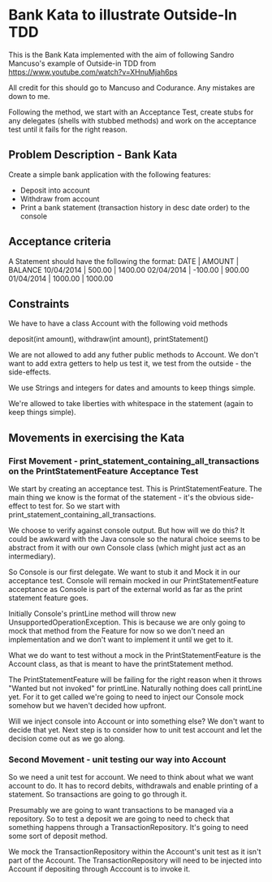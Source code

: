 # Bank Kata to illustrate Outside-In TDD

This is the Bank Kata implemented with the aim of following Sandro Mancuso's example of Outside-in TDD from https://www.youtube.com/watch?v=XHnuMjah6ps

All credit for this should go to Mancuso and Codurance. Any mistakes are down to me.

Following the method, we start with an Acceptance Test, create stubs for any delegates (shells with stubbed methods) and work on the acceptance test until it fails for the right reason.

## Problem Description - Bank Kata

Create a simple bank application with the following features:

- Deposit into account
- Withdraw from account
- Print a bank statement (transaction history in desc date order) to the console

## Acceptance criteria

A Statement should have the following the format:
    DATE       | AMOUNT  | BALANCE
  10/04/2014 | 500.00  | 1400.00
  02/04/2014 | -100.00 | 900.00
  01/04/2014 | 1000.00 | 1000.00

## Constraints

We have to have a class Account with the following void methods

deposit(int amount), withdraw(int amount), printStatement()

We are not allowed to add any futher public methods to Account. We don't want to add extra getters to help us test it, we test from the outside - the side-effects.

We use Strings and integers for dates and amounts to keep things simple.

We're allowed to take liberties with whitespace in the statement (again to keep things simple).

## Movements in exercising the Kata

### First Movement - print_statement_containing_all_transactions on the PrintStatementFeature Acceptance Test

We start by creating an acceptance test. This is PrintStatementFeature.
The main thing we know is the format of the statement - it's the obvious side-effect to test for. So we start with print_statement_containing_all_transactions.

We choose to verify against console output. But how will we do this? It could be awkward with the Java console so the natural choice seems to be abstract from it with our own Console class (which might just act as an intermediary).

So Console is our first delegate. We want to stub it and Mock it in our acceptance test. Console will remain mocked in our PrintStatementFeature acceptance as Console is part of the external world as far as the print statement feature goes.

Initially Console's printLine method will throw new UnsupportedOperationException. This is because we are only going to mock that method from the Feature for now so we don't need an implementation and we don't want to implement it until we get to it.

What we do want to test without a mock in the PrintStatementFeature is the Account class, as that is meant to have the printStatement method.

The PrintStatementFeature will be failing for the right reason when it throws "Wanted but not invoked" for printLine. Naturally nothing does call printLine yet. For it to get called we're going to need to inject our Console mock somehow but we haven't decided how upfront.

Will we inject console into Account or into something else? We don't want to decide that yet. Next step is to consider how to unit test account and let the decision come out as we go along.

### Second Movement - unit testing our way into Account

So we need a unit test for account. We need to think about what we want account to do. It has to record debits, withdrawals and enable printing of a statement. So transactions are going to go through it.

Presumably we are going to want transactions to be managed via a repository. So to test a deposit we are going to need to check that something happens through a TransactionRepository. It's going to need some sort of deposit method.

We mock the TransactionRepository within the Account's unit test as it isn't part of the Account. The TransactionRepository will need to be injected into Account if depositing through Acccount is to invoke it.